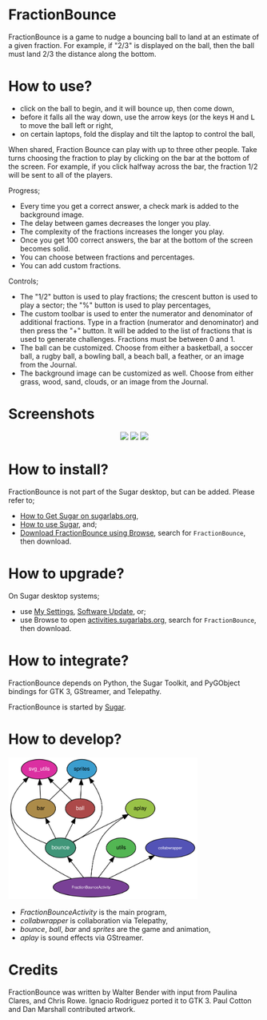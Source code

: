 FractionBounce
===============

FractionBounce is a game to nudge a bouncing ball to land at an estimate of a given fraction.  For example, if "2/3" is displayed on the ball, then the ball must land 2/3 the distance along the bottom.

How to use?
===========

* click on the ball to begin, and it will bounce up, then come down,
* before it falls all the way down, use the arrow keys (or the keys <kbd>H</kbd> and <kbd>L</kbd> to move the ball left or right,
* on certain laptops, fold the display and tilt the laptop to control the ball,

When shared, Fraction Bounce can play with up to three other people.  Take turns choosing the fraction to play by clicking on the bar at the bottom of the screen.  For example, if you click halfway across the bar, the fraction 1/2 will be sent to all of the players.

Progress;

* Every time you get a correct answer, a check mark is added to the background image.
* The delay between games decreases the longer you play.
* The complexity of the fractions increases the longer you play.
* Once you get 100 correct answers, the bar at the bottom of the screen becomes solid.
* You can choose between fractions and percentages.
* You can add custom fractions.

Controls;

* The "1/2" button is used to play fractions; the crescent button is used to play a sector; the "%" button is used to play percentages,
* The custom toolbar is used to enter the numerator and denominator of additional fractions. Type in a fraction (numerator and denominator) and then press the "+" button. It will be added to the list of fractions that is used to generate challenges. Fractions must be between 0 and 1.
* The ball can be customized. Choose from either a basketball, a soccer ball, a rugby ball, a bowling ball, a beach ball, a feather, or an image from the Journal.
* The background image can be customized as well. Choose from either grass, wood, sand, clouds, or an image from the Journal.

Screenshots
===========

<p align="center">
  <img src="screenshots/en/1.png">
  <img src="screenshots/en/2.png">
  <img src="screenshots/en/3.png">
</p>

How to install?
===============

FractionBounce is not part of the Sugar desktop, but can be added.  Please refer to;

* [How to Get Sugar on sugarlabs.org](https://sugarlabs.org/),
* [How to use Sugar](https://help.sugarlabs.org/), and;
* [Download FractionBounce using Browse](https://activities.sugarlabs.org/), search for `FractionBounce`, then download.

How to upgrade?
===============

On Sugar desktop systems;
* use [My Settings](https://help.sugarlabs.org/en/my_settings.html), [Software Update](https://help.sugarlabs.org/en/my_settings.html#software-update), or;
* use Browse to open [activities.sugarlabs.org](https://activities.sugarlabs.org/), search for `FractionBounce`, then download.

How to integrate?
=================

FractionBounce depends on Python, the Sugar Toolkit, and PyGObject bindings for GTK 3, GStreamer, and Telepathy.

FractionBounce is started by [Sugar](https://github.com/sugarlabs/sugar).

How to develop?
===============

<img src="icons/call-graph.svg" width="75%" title="call graph">

* _FractionBounceActivity_ is the main program,
* _collabwrapper_ is collaboration via Telepathy,
* _bounce_, _ball_, _bar_ and _sprites_ are the game and animation,
* _aplay_ is sound effects via GStreamer.

Credits
=======

FractionBounce was written by Walter Bender with input from Paulina Clares, and Chris Rowe. Ignacio Rodriguez ported it to GTK 3. Paul Cotton and Dan Marshall contributed artwork.
